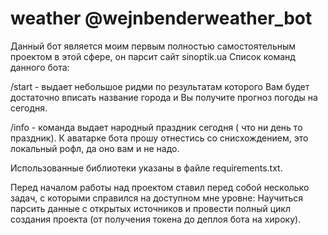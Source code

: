 # weather @wejnbenderweather_bot
Данный бот является моим первым полностью самостоятельным проектом в этой сфере, он парсит сайт sinoptik.ua 
Список команд данного бота:

/start - выдает небольшое ридми по результатам которого Вам будет достаточно вписать название города и Вы получите прогноз погоды на сегодня.

/info - команда выдает народный праздник сегодня ( что ни день то праздник). 
К аватарке бота прошу отнестись со снисхождением, это локальный рофл, да оно вам и не надо.

  Использованные библиотеки указаны в файле requirements.txt.

  Перед началом работы над проектом ставил перед собой несколько задач, с которыми справился на доступном мне уровне: Научиться парсить данные с открытых источников и провести полный цикл создания проекта (от получения токена до деплоя бота на хироку). 
